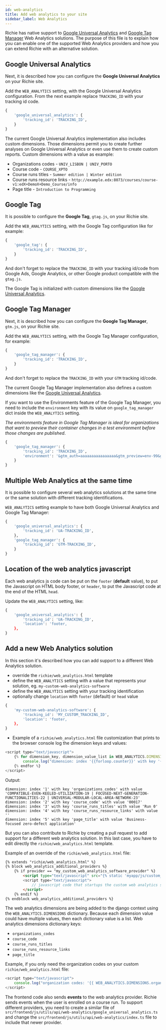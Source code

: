 ```yaml
---
id: web-analytics
title: Add web analytics to your site
sidebar_label: Web Analytics
---
```


Richie has native support to [Google Universal Analytics](#google-analytics) and [Google Tag Manager](#google-tag-manager) Web Analytics solutions.
The purpose of this file is to explain how you can enable one of the supported Web Analytics providers
and how you can extend Richie with an alternative solution.

## Google Universal Analytics
Next, it is described how you can configure the **Google Universal Analytics** on your Richie site.

Add the `WEB_ANALYTICS` setting, with the Google Universal Analytics configuration. From the next example replace `TRACKING_ID` with your tracking id code.

```python
{
    'google_universal_analytics': {
        'tracking_id': 'TRACKING_ID',
    }
}
```

The current Google Universal Analytics implementation also includes custom dimensions. Those dimensions permit you to create further analyses on Google Universal Analytics or even use them to create custom reports. 
Custom dimensions with a value as example:
* Organizations codes - `UNIV_LISBON | UNIV_PORTO`
* Course code - `COURSE_XPTO`
* Course runs titles - `Summer edition | Winter edition`
* Course runs resource links - `http://example.edx:8073/courses/course-v1:edX+DemoX+Demo_Course/info`
* Page title - `Introduction to Programming`

## Google Tag

It is possible to configure the **Google Tag**, `gtag.js`, on your Richie site.

Add the `WEB_ANALYTICS` setting, with the Google Tag configuration like for example:

```python
{
    'google_tag': {
        'tracking_id': 'TRACKING_ID',
    }
}
```
And don't forget to replace the `TRACKING_ID` with your tracking id/code from Google Ads, Google Analytics, or other Google product compatible with the `gtag.js`.

The Google Tag is initialized with custom dimensions like the [Google Universal Analytics](#google-analytics).

## Google Tag Manager
Next, it is described how you can configure the **Google Tag Manager**, `gtm.js`, on your Richie site.

Add the `WEB_ANALYTICS` setting, with the Google Tag Manager configuration, for example:

```python
{
    'google_tag_manager': {
        'tracking_id': 'TRACKING_ID',
    }
}
```

And don't forget to replace the `TRACKING_ID` with your `GTM` tracking id/code.

The current Google Tag Manager implementation also defines a custom dimensions like the [Google Universal Analytics](#google-analytics).

If you want to use the Environments feature of the Google Tag Manager, you need to include the `environment` key with its value on `google_tag_manager` dict inside the `WEB_ANALYTICS` setting. 

_The environments feature in Google Tag Manager is ideal for organizations that want to preview their container changes in a test environment before those changes are published_.

```python
{
    'google_tag_manager': {
        'tracking_id': 'TRACKING_ID',
        'environment': '&gtm_auth=aaaaaaaaaaaaaaaa&gtm_preview=env-99&gtm_cookies_win=x';
    }
}
```

## Multiple Web Analytics at the same time

It is possible to configure several web analytics solutions at the same time or the same solution with different tracking identifications.


`WEB_ANALYTICS` setting example to have both Google Universal Analytics and Google Tag Manager:

```python
{
    'google_universal_analytics': {
        'tracking_id': 'UA-TRACKING_ID',
    },
    'google_tag_manager': {
        'tracking_id': 'GTM-TRACKING_ID',
    }
}
```

## Location of the web analytics javascript
Each web analytics js code can be put on the `footer` (**default** value), to put the Javascript on HTML body footer, or `header`, to put the Javascript code at the end of the HTML `head`.

Update the `WEB_ANALYTICS` setting, like:

```python
{
    'google_universal_analytics': {
        'tracking_id': 'UA-TRACKING_ID',
        'location': 'footer,
    },
}
```

## Add a new Web Analytics solution

In this section it's described how you can add support to a different Web Analytics solution.

* override the `richie/web_analytics.html` template
* define the `WEB_ANALYTICS` setting with a value that represents your solution, eg. `my-custom-web-analytics-software`
* define the `WEB_ANALYTICS` setting with your tracking identification
* optionally change `location` with `footer` (default) or `head` value

```python
{
    'my-custom-web-analytics-software': {
        'tracking_id': 'MY_CUSTOM_TRACKING_ID',
        'location': 'footer,
    },
}
```

- Example of a `richie/web_analytics.html` file customization that prints to the browser console log the dimension keys and values:
```javascript
<script type="text/javascript">
    {% for dimension_key, dimension_value_list in WEB_ANALYTICS.DIMENSIONS.items %}
        console.log("dimension: index '{{forloop.counter}}' with key '{{ dimension_key }}' with value '{{ dimension_value_list|join:" | " }}'");
    {% endfor %}
</script>
```

Output:
```
dimension: index '1' with key 'organizations_codes' with value 'COMPATIBLE-EVEN-KEELED-UTILIZATION-19 | FOCUSED-NEXT-GENERATION-FUNCTIONALITIES-22 | UNIVERSAL-MODULAR-LOCAL-AREA-NETWORK-23'
dimension: index '2' with key 'course_code' with value '00017'
dimension: index '3' with key 'course_runs_titles' with value 'Run 0'
dimension: index '4' with key 'course_runs_resource_links' with value ''
dimension: index '5' with key 'page_title' with value 'Business-focused zero-defect application'
```

But you can also contribute to Richie by creating a pull request to add support for a different web analytics solution. In this last case, you have to edit directly the `richie/web_analytics.html` template.

Example of an override of the `richie/web_analytics.html` file:
```html
{% extends "richie/web_analytics.html" %}
{% block web_analytics_additional_providers %}
    {% if provider == "my_custom_web_analytics_software_provider" %}
        <script type="text/javascript" src="{% static 'myapp/js/custom_web_analytics_software.js' %}">
        <script type="text/javascript">
            // javascript code that startups the custom web analytics software
        </script>
    {% endif %}
{% endblock web_analytics_additional_providers %}
```

The web analytics dimensions are being added to the django context using the `WEB_ANALYTICS.DIMENSIONS` dictionary. Because each dimension value could have multiple values, then each dictionary value is a list. Web analytics dimensions dictionary keys:
* `organizations_codes`
* `course_code`
* `course_runs_titles`
* `course_runs_resource_links`
* `page_title`

Example, if you only need the organization codes on your custom `richie/web_analytics.html` file:
```javascript
<script type="text/javascript">
    console.log("organization codes: '{{ WEB_ANALYTICS.DIMENSIONS.organizations_codes |join:" | " }}");
</script>
```

The frontend code also sends **events** to the web analytics provider.
Richie sends events when the user is enrolled on a course run.
To support different providers, you need to create a similar file
of `src/frontend/js/utils/api/web-analytics/google_universal_analytics.ts` and change the `src/frontend/js/utils/api/web-analytics/index.ts` file to include that newer provider.
